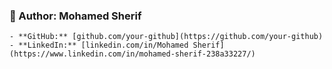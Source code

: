 ### 🔹 Author: **Mohamed Sherif**  
    - **GitHub:** [github.com/your-github](https://github.com/your-github)  
    - **LinkedIn:** [linkedin.com/in/Mohamed Sherif](https://www.linkedin.com/in/mohamed-sherif-238a33227/)  
